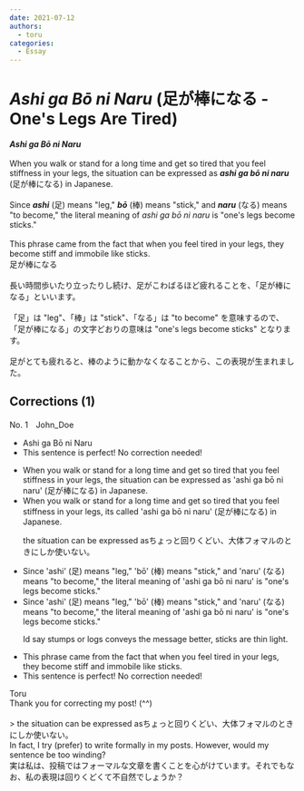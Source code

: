 ```yaml
---
date: 2021-07-12
authors:
  - toru
categories:
  - Essay
---
```


<h1 id="subject_show"><strong><em>Ashi ga Bō ni Naru</strong></em> (足が棒になる - One's Legs Are Tired)</h1>
<div class="date" hidden>Jul 12, 2021 22:19</div>
<div id="post"><div id="body_show_ori">
<strong><em>Ashi ga Bō ni Naru</strong></em><br/><br/>When you walk or stand for a long time and get so tired that you feel stiffness in your legs, the situation can be expressed as <strong><em>ashi ga bō ni naru</em></strong> (足が棒になる) in Japanese.<br/><br/>Since <strong><em>ashi</em></strong> (足) means "leg," <strong><em>bō</em></strong> (棒) means "stick," and <strong><em>naru</em></strong> (なる) means "to become," the literal meaning of <em>ashi ga bō ni naru</em> is "one's legs become sticks."<br/><br/>This phrase came from the fact that when you feel tired in your legs, they become stiff and immobile like sticks.
</div></div>

<!-- more -->

<div id="post_ja"><div id="body_show_mo">
足が棒になる<br/><br/>長い時間歩いたり立ったりし続け、足がこわばるほど疲れることを、「足が棒になる」といいます。<br/><br/>「足」は "leg"、「棒」は "stick"、「なる」は "to become" を意味するので、「足が棒になる」の文字どおりの意味は "one's legs become sticks" となります。<br/><br/>足がとても疲れると、棒のように動かなくなることから、この表現が生まれました。
</div></div>

## Corrections (1)
<div id="block"><div class="first_name"> No. 1　<span class="just_name">John_Doe</span></div><div id="block2">
<ul class="correction_field">
<li class="incorrect">Ashi ga Bō ni Naru</li>
<li class="corrected perfect">This sentence is perfect! No correction needed!</li>
</ul>
<ul class="correction_field">
<li class="incorrect">When you walk or stand for a long time and get so tired that you feel stiffness in your legs, the situation can be expressed as 'ashi ga bō ni naru' (足が棒になる) in Japanese.</li>
<li class="corrected correct">
When you walk or stand for a long time and get so tired that you feel stiffness in your legs, its called 'ashi ga bō ni naru' (足が棒になる) in Japanese.
<p class="correction_comment">the situation can be expressed asちょっと回りくどい、大体フォマルのときにしか使いない。</p>
</li>
</ul>
<ul class="correction_field">
<li class="incorrect">Since 'ashi' (足) means "leg," 'bō' (棒) means "stick," and 'naru' (なる) means "to become," the literal meaning of 'ashi ga bō ni naru' is "one's legs become sticks."</li>
<li class="corrected correct">
Since 'ashi' (足) means "leg," 'bō' (棒) means "stick," and 'naru' (なる) means "to become," the literal meaning of 'ashi ga bō ni naru' is "one's legs become sticks."
<p class="correction_comment">Id say stumps or logs conveys the message better, sticks are thin light.</p>
</li>
</ul>
<ul class="correction_field">
<li class="incorrect">This phrase came from the fact that when you feel tired in your legs, they become stiff and immobile like sticks.</li>
<li class="corrected perfect">This sentence is perfect! No correction needed!</li>
</ul>
</div><div class="name"><span class="just_name">Toru</span><br>
Thank you for correcting my post! (^^)<br/><br/>&gt; the situation can be expressed asちょっと回りくどい、大体フォマルのときにしか使いない。<br/>In fact, I try (prefer) to write formally in my posts. However, would my sentence be too winding?<br/>実は私は、投稿ではフォーマルな文章を書くことを心がけています。それでもなお、私の表現は回りくどくて不自然でしょうか？
</div>
</div>
